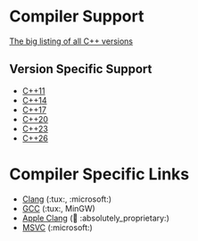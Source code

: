 # Compiler Support

[The big listing of all C++ versions](<https://en.cppreference.com/w/cpp/compiler_support>)

## Version Specific Support

- [C++11](<https://en.cppreference.com/w/cpp/compiler_support/11>)
- [C++14](<https://en.cppreference.com/w/cpp/compiler_support/14>)
- [C++17](<https://en.cppreference.com/w/cpp/compiler_support/17>)
- [C++20](<https://en.cppreference.com/w/cpp/compiler_support/20>)
- [C++23](<https://en.cppreference.com/w/cpp/compiler_support/23>)
- [C++26](<https://en.cppreference.com/w/cpp/compiler_support/26>)

# Compiler Specific Links

- [Clang](<https://clang.llvm.org/cxx_status.html>) (:tux:, :microsoft:)
- [GCC](<https://gcc.gnu.org/projects/cxx-status.html>) (:tux:, MinGW)
- [Apple Clang](<https://developer.apple.com/xcode/cpp/>) (:apple: :absolutely_proprietary:)
- [MSVC](<https://learn.microsoft.com/en-us/cpp/overview/visual-cpp-language-conformance?view=msvc-170>) (:microsoft:)
